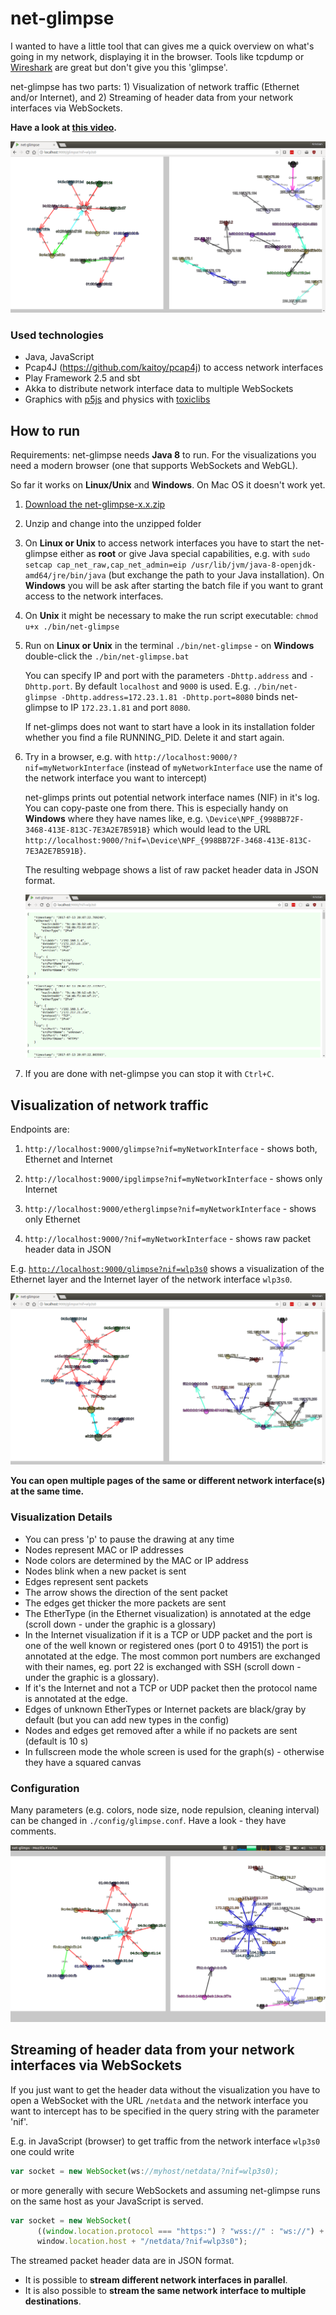 # net-glimpse

I wanted to have a little tool that can gives me a quick overview on what's going in my network, displaying it in the browser. Tools like tcpdump or [Wireshark](https://www.wireshark.org/) are great but don't give you this 'glimpse'.

net-glimpse has two parts: 1) Visualization of network traffic (Ethernet and/or Internet), and 2) Streaming of header data from your network interfaces via WebSockets.

**Have a look at [this video](https://youtu.be/-ICbIZWSxSQ).**

![screenshot](docs/screenshot6.png)

### Used technologies

* Java, JavaScript
* Pcap4J (https://github.com/kaitoy/pcap4j) to access network interfaces
* Play Framework 2.5 and sbt
* Akka to distribute network interface data to multiple WebSockets
* Graphics with [p5js](https://p5js.org/) and physics with [toxiclibs](https://github.com/hapticdata/toxiclibsjs)

## How to run

Requirements: net-glimpse needs **Java 8** to run. For the visualizations you need a modern browser (one that supports WebSockets and WebGL).

So far it works on **Linux/Unix** and **Windows**. On Mac OS it doesn't work yet.

1. [Download the net-glimpse-x.x.zip](https://github.com/kristian-lange/net-glimpse/releases)

1. Unzip and change into the unzipped folder

1. On **Linux or Unix** to access network interfaces you have to start the net-glimpse either as **root** or give Java special capabilities, e.g. with `sudo setcap cap_net_raw,cap_net_admin=eip /usr/lib/jvm/java-8-openjdk-amd64/jre/bin/java` (but exchange the path to your Java installation). On **Windows** you will be ask after starting the batch file if you want to grant access to the network interfaces.

1. On **Unix** it might be necessary to make the run script executable: `chmod u+x ./bin/net-glimpse`

1. Run on **Linux or Unix** in the terminal `./bin/net-glimpse` - on **Windows** double-click the `./bin/net-glimpse.bat`
   
   You can specify IP and port with the parameters `-Dhttp.address` and `-Dhttp.port`. By default `localhost` and `9000` is used. E.g. `./bin/net-glimpse -Dhttp.address=172.23.1.81 -Dhttp.port=8080` binds net-glimpse to IP `172.23.1.81` and port `8080`.
   
   If net-glimps does not want to start have a look in its installation folder whether you find a file RUNNING_PID. Delete it and start again.

1. Try in a browser, e.g. with `http://localhost:9000/?nif=myNetworkInterface` (instead of `myNetworkInterface` use the name of the network interface you want to intercept)
   
   net-glimps prints out potential network interface names (NIF) in it's log. You can copy-paste one from there. This is especially handy on **Windows** where they have names like, e.g. `\Device\NPF_{998BB72F-3468-413E-813C-7E3A2E7B591B}` which would lead to the URL `http://localhost:9000/?nif=\Device\NPF_{998BB72F-3468-413E-813C-7E3A2E7B591B}`.
   
   The resulting webpage shows a list of raw packet header data in JSON format.
   
   ![screenshot](docs/screenshot4.png)

1. If you are done with net-glimpse you can stop it with `Ctrl+C`.

## Visualization of network traffic

Endpoints are:

1. `http://localhost:9000/glimpse?nif=myNetworkInterface` - shows both, Ethernet and Internet
   
1. `http://localhost:9000/ipglimpse?nif=myNetworkInterface` - shows only Internet
   
1. `http://localhost:9000/etherglimpse?nif=myNetworkInterface` - shows only Ethernet

1. `http://localhost:9000/?nif=myNetworkInterface` - shows raw packet header data in JSON

E.g. [`http://localhost:9000/glimpse?nif=wlp3s0`](http://localhost:9000/glimpse?nif=wlp3s0) shows a visualization of the Ethernet layer and the Internet layer of the network interface `wlp3s0`. 

![screenshot](docs/screenshot5.png)

**You can open multiple pages of the same or different network interface(s) at the same time.**

### Visualization Details 

* You can press 'p' to pause the drawing at any time
* Nodes represent MAC or IP addresses
* Node colors are determined by the MAC or IP address
* Nodes blink when a new packet is sent
* Edges represent sent packets
* The arrow shows the direction of the sent packet
* The edges get thicker the more packets are sent
* The EtherType (in the Ethernet visualization) is annotated at the edge (scroll down - under the graphic is a glossary)
* In the Internet visualization if it is a TCP or UDP packet and the port is one of the well known or registered ones (port 0 to 49151) the port is annotated at the edge. The most common port numbers are exchanged with their names, eg. port 22 is exchanged with SSH (scroll down - under the graphic is a glossary).
* If it's the Internet and not a TCP or UDP packet then the protocol name is annotated at the edge.
* Edges of unknown EtherTypes or Internet packets are black/gray by default (but you can add new types in the config)
* Nodes and edges get removed after a while if no packets are sent (default is 10 s)
* In fullscreen mode the whole screen is used for the graph(s) - otherwise they have a squared canvas

### Configuration

Many parameters (e.g. colors, node size, node repulsion, cleaning interval) can be changed in `./config/glimpse.conf`. Have a look - they have comments.

![screenshot](docs/screenshot2.png)


## Streaming of header data from your network interfaces via WebSockets

If you just want to get the header data without the visualization you have to open a WebSocket with the URL `/netdata` and the network interface you want to intercept has to be specified in the query string with the parameter 'nif'. 

E.g. in JavaScript (browser) to get traffic from the network interface `wlp3s0` one could write

```javascript
var socket = new WebSocket(ws://myhost/netdata/?nif=wlp3s0);
```

or more generally with secure WebSockets and assuming net-glimpse runs on the same host as your JavaScript is served.

```javascript
var socket = new WebSocket(
      ((window.location.protocol === "https:") ? "wss://" : "ws://") +
      window.location.host + "/netdata/?nif=wlp3s0");
```

The streamed packet header data are in JSON format.

* It is possible to **stream different network interfaces in parallel**.
* It is also possible to **stream the same network interface to multiple destinations**.

